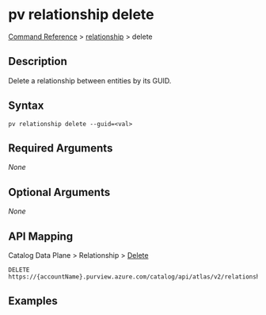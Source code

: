 # pv relationship delete
[Command Reference](../../../README.md#command-reference) > [relationship](./main.md) > delete

## Description
Delete a relationship between entities by its GUID.

## Syntax
```
pv relationship delete --guid=<val>
```

## Required Arguments
*None*

## Optional Arguments
*None*

## API Mapping
Catalog Data Plane > Relationship > [Delete](https://docs.microsoft.com/en-us/rest/api/purview/catalogdataplane/relationship/delete)
```
DELETE https://{accountName}.purview.azure.com/catalog/api/atlas/v2/relationship/guid/{guid}
```

## Examples
```powershell

```